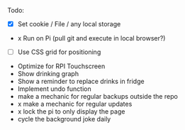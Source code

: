 Todo:

- [x] Set cookie / File / any local storage
- x Run on Pi (pull git and execute in local browser?)
- [ ] Use CSS grid for positioning
- Optimize for RPI Touchscreen
- Show drinking graph
- Show a reminder to replace drinks in fridge
- Implement undo function
- make a mechanic for regular backups outside the repo
- x make a mechanic for regular updates
- x lock the pi to only display the page
- cycle the background joke daily
